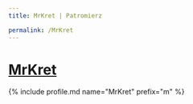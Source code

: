 ```yaml
---
title: MrKret | Patromierz

permalink: /MrKret
---
```


# [MrKret](https://patronite.pl/MrKret)

{% include profile.md name="MrKret" prefix="m" %}
